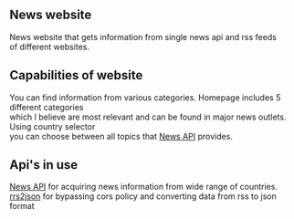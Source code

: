 
## News website

News website that gets information from single news api and rss feeds<br>
of different websites.

## Capabilities of website

You can find information from various categories. Homepage includes 5 different categories<br>
which I believe are most relevant and can be found in major news outlets. Using country selector<br>
you can choose between all topics that [News API](https://newsapi.org) provides.

## Api's in use

[News API](https://newsapi.org) for acquiring news information from wide range of countries.<br>
[rrs2json](https://rss2json.com) for bypassing cors policy and converting data from rss to json format
